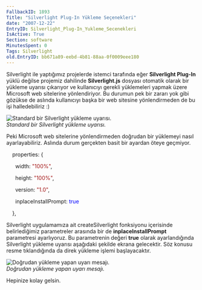 ```yaml
---
FallbackID: 1893
Title: "Silverlight Plug-In Yükleme Seçenekleri"
date: "2007-12-22"
EntryID: Silverlight_Plug-In_Yukleme_Secenekleri
IsActive: True
Section: software
MinutesSpent: 0
Tags: Silverlight
old.EntryID: bb671a89-eebd-4b81-88aa-0f0009eee180
---
```

Silverlight ile yaptığımız projelerde istemci tarafında eğer
**Silverlight Plug-In** yüklü değilse projemiz dahilinde
**Silverlight.js** dosyası otomatik olarak bir yükleme uyarısı çıkarıyor
ve kullanıcıyı gerekli yüklemeleri yapmak üzere Microsoft web sitelerine
yönlendiriyor. Bu durumun pek bir zararı yok gibi gözükse de aslında
kullanıcıyı başka bir web sitesine yönlendirmeden de bu işi
halledebiliriz :)

![Standard bir Silverlight yükleme
uyarısı.](media/Silverlight_Plug-In_Yukleme_Secenekleri/21122007_1.png)\
*Standard bir Silverlight yükleme uyarısı.*

Peki Microsoft web sitelerine yönlendirmeden doğrudan bir yüklemeyi
nasıl ayarlayabiliriz. Aslında durum gerçekten basit bir ayardan öteye
geçmiyor.

    properties: {

      width: <span style="color: #a31515;">"100%"</span>,

      height: <span style="color: #a31515;">"100%"</span>,

      version: <span style="color: #a31515;">"1.0"</span>,

      inplaceInstallPrompt: <span style="color: blue;">true</span>

    },

Silverlight uygulamamıza ait createSilverlight fonksiyonu içerisinde
belirlediğimiz parametreler arasında bir de **inplaceInstallPrompt**
parametresi ayarlıyoruz. Bu parametrenin değeri **true** olarak
ayarlandığında Silverlight yükleme uyarısı aşağıdaki şekilde ekrana
gelecektir. Söz konusu resme tıklandığında da direk yükleme işlemi
başlayacaktır.

![Doğrudan yükleme yapan uyarı
mesajı.](media/Silverlight_Plug-In_Yukleme_Secenekleri/21122007_2.png)\
*Doğrudan yükleme yapan uyarı mesajı.*

Hepinize kolay gelsin.


